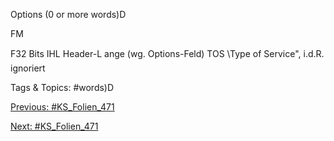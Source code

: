 Options (0 or more words)D
FM
F32 Bits
IHL Header-L ange (wg. Options-Feld)
TOS \Type of Service", i.d.R. ignoriert

   Tags & Topics:
   #words)D

[Previous: #KS_Folien_471](KS_Folien_471.md)

[Next: #KS_Folien_471](KS_Folien_471.md)